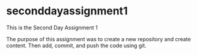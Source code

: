 # seconddayassignment1
This is the Second Day Assignment 1

The purpose of this assignment was to create a new repository and create content.
Then add, commit, and push the code using git.
